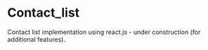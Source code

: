# Contact_list
Contact list implementation using react.js - under construction (for additional features).

